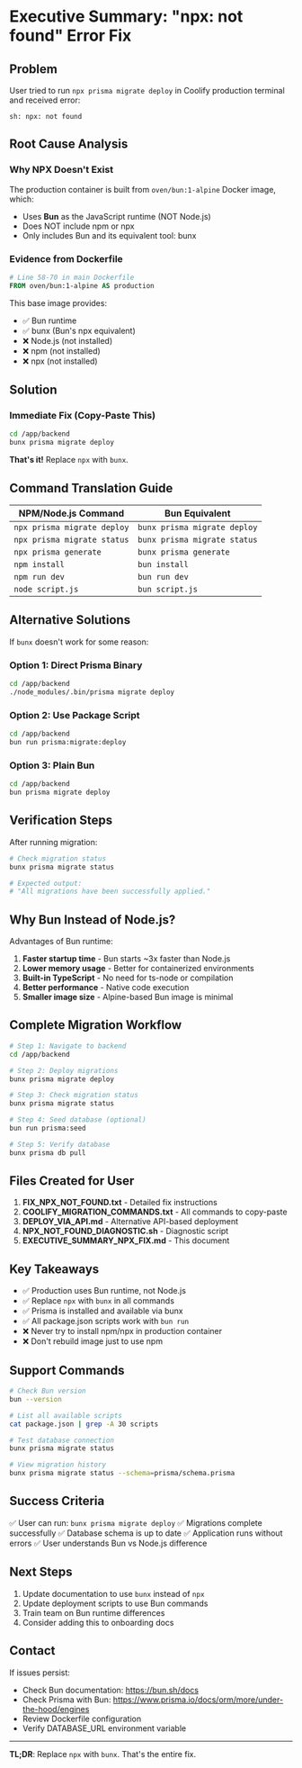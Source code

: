 # Executive Summary: "npx: not found" Error Fix

## Problem

User tried to run `npx prisma migrate deploy` in Coolify production terminal and received error:
```
sh: npx: not found
```

## Root Cause Analysis

### Why NPX Doesn't Exist

The production container is built from `oven/bun:1-alpine` Docker image, which:
- Uses **Bun** as the JavaScript runtime (NOT Node.js)
- Does NOT include npm or npx
- Only includes Bun and its equivalent tool: bunx

### Evidence from Dockerfile

```dockerfile
# Line 58-70 in main Dockerfile
FROM oven/bun:1-alpine AS production
```

This base image provides:
- ✅ Bun runtime
- ✅ bunx (Bun's npx equivalent)
- ❌ Node.js (not installed)
- ❌ npm (not installed)
- ❌ npx (not installed)

## Solution

### Immediate Fix (Copy-Paste This)

```bash
cd /app/backend
bunx prisma migrate deploy
```

**That's it!** Replace `npx` with `bunx`.

## Command Translation Guide

| NPM/Node.js Command | Bun Equivalent |
|---------------------|----------------|
| `npx prisma migrate deploy` | `bunx prisma migrate deploy` |
| `npx prisma migrate status` | `bunx prisma migrate status` |
| `npx prisma generate` | `bunx prisma generate` |
| `npm install` | `bun install` |
| `npm run dev` | `bun run dev` |
| `node script.js` | `bun script.js` |

## Alternative Solutions

If `bunx` doesn't work for some reason:

### Option 1: Direct Prisma Binary
```bash
cd /app/backend
./node_modules/.bin/prisma migrate deploy
```

### Option 2: Use Package Script
```bash
cd /app/backend
bun run prisma:migrate:deploy
```

### Option 3: Plain Bun
```bash
cd /app/backend
bun prisma migrate deploy
```

## Verification Steps

After running migration:

```bash
# Check migration status
bunx prisma migrate status

# Expected output:
# "All migrations have been successfully applied."
```

## Why Bun Instead of Node.js?

Advantages of Bun runtime:
1. **Faster startup time** - Bun starts ~3x faster than Node.js
2. **Lower memory usage** - Better for containerized environments
3. **Built-in TypeScript** - No need for ts-node or compilation
4. **Better performance** - Native code execution
5. **Smaller image size** - Alpine-based Bun image is minimal

## Complete Migration Workflow

```bash
# Step 1: Navigate to backend
cd /app/backend

# Step 2: Deploy migrations
bunx prisma migrate deploy

# Step 3: Check migration status
bunx prisma migrate status

# Step 4: Seed database (optional)
bun run prisma:seed

# Step 5: Verify database
bunx prisma db pull
```

## Files Created for User

1. **FIX_NPX_NOT_FOUND.txt** - Detailed fix instructions
2. **COOLIFY_MIGRATION_COMMANDS.txt** - All commands to copy-paste
3. **DEPLOY_VIA_API.md** - Alternative API-based deployment
4. **NPX_NOT_FOUND_DIAGNOSTIC.sh** - Diagnostic script
5. **EXECUTIVE_SUMMARY_NPX_FIX.md** - This document

## Key Takeaways

- ✅ Production uses Bun runtime, not Node.js
- ✅ Replace `npx` with `bunx` in all commands
- ✅ Prisma is installed and available via bunx
- ✅ All package.json scripts work with `bun run`
- ❌ Never try to install npm/npx in production container
- ❌ Don't rebuild image just to use npm

## Support Commands

```bash
# Check Bun version
bun --version

# List all available scripts
cat package.json | grep -A 30 scripts

# Test database connection
bunx prisma migrate status

# View migration history
bunx prisma migrate status --schema=prisma/schema.prisma
```

## Success Criteria

✅ User can run: `bunx prisma migrate deploy`
✅ Migrations complete successfully
✅ Database schema is up to date
✅ Application runs without errors
✅ User understands Bun vs Node.js difference

## Next Steps

1. Update documentation to use `bunx` instead of `npx`
2. Update deployment scripts to use Bun commands
3. Train team on Bun runtime differences
4. Consider adding this to onboarding docs

## Contact

If issues persist:
- Check Bun documentation: https://bun.sh/docs
- Check Prisma with Bun: https://www.prisma.io/docs/orm/more/under-the-hood/engines
- Review Dockerfile configuration
- Verify DATABASE_URL environment variable

---

**TL;DR**: Replace `npx` with `bunx`. That's the entire fix.
